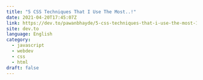 ```yaml
---
title: "5 CSS Techniques That I Use The Most..!"
date: 2021-04-20T17:45:07Z
link: https://dev.to/pawanbhayde/5-css-techniques-that-i-use-the-most-13oa?utm_medium=RSS&utm_source=news.12bit.vn
site: dev.to
language: English
category:
  - javascript
  - webdev
  - css
  - html
draft: false
---
```

